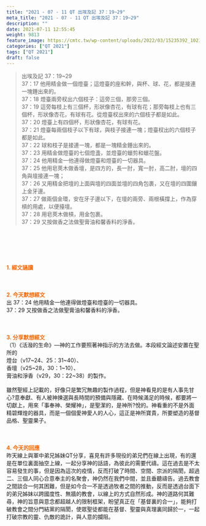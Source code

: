 ```yaml
---
title: "2021 - 07 - 11 QT 出埃及記 37：19~29"
meta_title: "2021 - 07 - 11 QT 出埃及記 37：19~29"
description: ""
date: 2021-07-11 12:55:45
weight: 9813
feature_image: https://cmtc.tw/wp-content/uploads/2022/03/15235392_10211799862337740_180693556567566654_o-1.webp
categories: ["QT 2021"]
tags: ["QT 2021"]
draft: false
---
```


<blockquote>出埃及記 37：19~29<br />
37：17 他用精金做一個燈臺；這燈臺的座和幹，與杯、球、花，都是接連一塊錘出來的。<br />
37：18 燈臺兩旁杈出六個枝子：這旁三個，那旁三個。<br />
37：19 這旁每枝上有三個杯，形狀像杏花，有球有花；那旁每枝上也有三個杯，形狀像杏花，有球有花。從燈臺杈出來的六個枝子都是如此。<br />
37：20 燈臺上有四個杯，形狀像杏花，有球有花。<br />
37：21 燈臺每兩個枝子以下有球，與枝子接連一塊；燈臺杈出的六個枝子都是如此。<br />
37：22 球和枝子是接連一塊，都是一塊精金錘出來的。<br />
37：23 用精金做燈臺的七個燈盞，並燈臺的蠟剪和蠟花盤。<br />
37：24 他用精金一他連得做燈臺和燈臺的一切器具。<br />
37：25 他用皂莢木做香壇，是四方的，長一肘，寬一肘，高二肘，壇的四角與壇接連一塊；<br />
37：26 又用精金把壇的上面與壇的四面並壇的四角包裹，又在壇的四圍鑲上金牙邊。<br />
37：27 做兩個金環，安在牙子邊以下，在壇的兩旁、兩根橫撐上，作為穿槓的用處，以便擡壇。<br />
37：28 用皂莢木做槓，用金包裹。<br />
37：29 又按做香之法做聖膏油和馨香料的淨香。</blockquote><br />
&nbsp;<br />
<br />
&nbsp;<br />
<br />
<span style="color: #ff6600;"><strong>1. </strong><strong>經文誦讀</strong></span><br />
<br />
<span style="color: #ff6600;"><strong> </strong></span><br />
<br />
<span style="color: #ff6600;"><strong>2. 今天默想</strong><strong>經文<br />
</strong></span>出 37：24 他用精金一他連得做燈臺和燈臺的一切器具。<br />
37：29 又按做香之法做聖膏油和馨香料的淨香。<br />
<br />
&nbsp;<br />
<br />
<span style="color: #ff6600;"><strong>3. 分享默想經文<br />
</strong></span>（1）《活潑的生命》—神的工作要照著神指示的方法去做。本段經文論述安置在聖所的<br />
燈台（v17~24、25：31~40）、<br />
香壇（v25~28，30：1~10）、<br />
膏油和淨香（v29，30：22~38）的製作。<br />
<br />
雖然聖經上記載的，好像只是繁冗無趣的製作過程，但是神看見的是有人事先甘心?意奉獻、有人被神揀選與長時間的預備與隱藏、在時候滿足的時候，都要將一切獻上，用來「事奉神、榮耀神」，是聖潔的，是神所?悅的。神看重的不是外面精碧輝煌的器具，而是一個個愛神愛人的人心，這正是神所寶貴，所要塑造的基督品格、聖靈果子。<br />
<br />
&nbsp;<br />
<br />
<span style="color: #ff6600;"><strong>4. 今天的回應<br />
</strong></span>昨天線上與軍中弟兄姊妹QT分享，喜見有許多現役的弟兄們在線上出現，有的還是在單位裏面抽空上線，一起分享神的話語，為彼此的需要代禱。這在過去是不太容易發生的事，但是因為這次的疫情，反而打破了時間、空間、宗派的隔閡，超過二、三個人同心合意奉主的名聚會，神仍然在我們中間，並且垂聽禱告。過去教會之間談合一何其困難，但是如今合一不是透過牧者之間的推動，反而是透過台面下的弟兄姊妹以跨國度性、無牆的教會，以線上的方式自然形成。神的道路何其難尋，神的旨意與意念都超越人的限制框架，盼望真正在「基督裏的合一」，能夠打破教會之間分門結黨的隔閡，使眾聖徒都能在基督、聖靈與真理裏同歸於一，一起打破宗教的靈、仇敵的詭計，與人意的攔阻。<br />
<br />
&nbsp;
        
